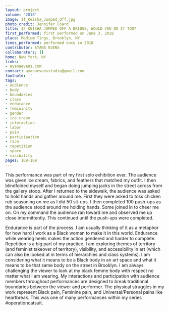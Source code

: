 ```yaml
---
layout: project
volume: '2018'
image: If_Keisha_Jumped_Off.jpg
photo_credit: Jennifer Coard
title: IF KEISHA JUMPED OFF A BRIDGE, WOULD YOU DO IT TOO?
first_performed: first performed on June 3, 2018
place: Medium Tings, Brooklyn, NY
times_performed: performed once in 2018
contributor: AYANA EVANS
collaborators: []
home: New York, NY
links:
- ayanaevans.com
contact: ayanaevansstudio@gmail.com
footnote: ''
tags:
- audience
- body
- boundaries
- class
- endurance
- femininity
- gender
- ice cream
- interaction
- labor
- pain
- participation
- race
- repetition
- space
- visibility
pages: 168-169
---
```


This performance was part of my first solo exhibition ever. The audience was given ice cream, fabrics, and feathers that matched my outfit. I then blindfolded myself and began doing jumping jacks in the street across from the gallery stoop. After I returned to the sidewalk, the audience was asked to hold hands and gather around me. First they were asked to toss chicken rub seasoning on me as I did 50 sit-ups. I then completed 100 push-ups as the audience stood around me holding hands. Some joined in to cheer me on. On my command the audience ran toward me and observed me up close intermittently. This continued until the push-ups were completed.

Endurance is part of the process. I am usually thinking of it as a metaphor for how hard I work as a Black woman to make it in this world. Endurance while wearing heels makes the action gendered and harder to complete. Repetition is a big part of my practice. I am exploring themes of territory (and feminist takeover of territory), visibility, and accessibility in art (which can also be looked at in terms of hierarchies and class systems). I am considering what it means to be a Black body in an art space and what it means to be that same body on the street in Brooklyn. I am always challenging the viewer to look at my black femme body with respect no matter what I am wearing. My interactions and participation with audience members throughout performances are designed to break traditional boundaries between the viewer and performer. The physical struggles in my work represent Black pain, Feminine pain, and Universal/Personal pains like heartbreak. This was one of many performances within my series #operationcatsuit.
